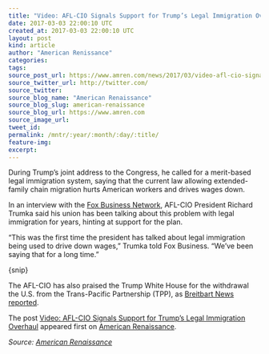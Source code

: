 ```yaml
---
title: "Video: AFL-CIO Signals Support for Trump’s Legal Immigration Overhaul"
date: 2017-03-03 22:00:10 UTC
created_at: 2017-03-03 22:00:10 UTC
layout: post
kind: article
author: "American Renissance"
categories: 
tags: 
source_post_url: https://www.amren.com/news/2017/03/video-afl-cio-signals-support-trumps-legal-immigration-overhaul/
source_twitter_url: http://twitter.com/
source_twitter: 
source_blog_name: "American Renaissance"
source_blog_slug: american-renaissance
source_blog_url: https://www.amren.com
source_image_url: 
tweet_id:
permalink: /mntr/:year/:month/:day/:title/
feature-img: 
excerpt:
---
```

<div id="fb-root"></div>
<p style="text-align: center;"></p>
<p>During Trump’s joint address to the Congress, he called for a merit-based legal immigration system, saying that the current law allowing extended-family chain migration hurts American workers and drives wages down.</p>
<p>In an interview with the <a style="font-style: inherit; font-weight: inherit;" href="http://www.aflcio.org/Blog/Political-Action-Legislation/AFL-CIO-President-Richard-Trumka-Reacts-to-President-Trump-s-Address">Fox Business Network</a>, AFL-CIO President Richard Trumka said his union has been talking about this problem with legal immigration for years, hinting at support for the plan.</p>
<p>“This was the first time the president has talked about legal immigration being used to drive down wages,” Trumka told Fox Business. “We’ve been saying that for a long time.”</p>
<p>{snip}</p>
<p>The AFL-CIO has also praised the Trump White House for the withdrawal the U.S. from the Trans-Pacific Partnership (TPP), as <a style="font-style: inherit; font-weight: inherit;" href="http://www.breitbart.com/big-government/2017/01/23/afl-cio-praises-president-trumps-move-withdraw-tpp-renegotiate-nafta-target-big-pharma/">Breitbart News reported</a>.</p>
<p>The post <a rel="nofollow" href="https://www.amren.com/news/2017/03/video-afl-cio-signals-support-trumps-legal-immigration-overhaul/">Video: AFL-CIO Signals Support for Trump’s Legal Immigration Overhaul</a> appeared first on <a rel="nofollow" href="https://www.amren.com">American Renaissance</a>.</p><div class="">
    <i>Source: <a href="https://www.amren.com">American Renaissance</a></i>
</div>
